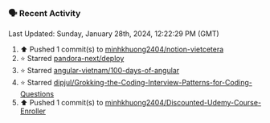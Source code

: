 ### 🗣 Recent Activity

<!--RECENT_ACTIVITY:last_update-->
Last Updated: Sunday, January 28th, 2024, 12:22:29 PM (GMT)
<!--RECENT_ACTIVITY:last_update_end-->
<!--RECENT_ACTIVITY:start-->
1. ⬆️ Pushed 1 commit(s) to [minhkhuong2404/notion-vietcetera](https://github.com/minhkhuong2404/notion-vietcetera)<br>
2. ⭐ Starred [pandora-next/deploy](https://github.com/pandora-next/deploy)<br>
3. ⭐ Starred [angular-vietnam/100-days-of-angular](https://github.com/angular-vietnam/100-days-of-angular)<br>
4. ⭐ Starred [dipjul/Grokking-the-Coding-Interview-Patterns-for-Coding-Questions](https://github.com/dipjul/Grokking-the-Coding-Interview-Patterns-for-Coding-Questions)<br>
5. ⬆️ Pushed 1 commit(s) to [minhkhuong2404/Discounted-Udemy-Course-Enroller](https://github.com/minhkhuong2404/Discounted-Udemy-Course-Enroller)<br>
<!--RECENT_ACTIVITY:end-->
